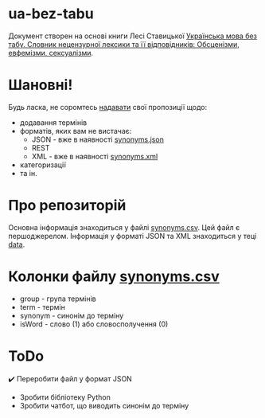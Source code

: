 # ua-bez-tabu
Документ створен на основі книги Лесі Ставицької [Українська мова без табу. Словник нецензурної лексики та її відповідників: Обсценізми, евфемізми, сексуалізми](https://uk.wikipedia.org/wiki/%D0%A3%D0%BA%D1%80%D0%B0%D1%97%D0%BD%D1%81%D1%8C%D0%BA%D0%B0_%D0%BC%D0%BE%D0%B2%D0%B0_%D0%B1%D0%B5%D0%B7_%D1%82%D0%B0%D0%B1%D1%83).

# Шановні!
Будь ласка, не соромтесь [надавати](https://github.com/MurzikVasilyevich/ua-bez-tabu/issues/new/choose) свої пропозиції щодо:
- додавання термінів
- форматів, яких вам не вистачає:
  - JSON - вже в наявності [synonyms.json](/data/synonyms.json)
  - REST
  - XML - вже в наявності [synonyms.xml](/data/synonyms.xml)
- категоризації
- та ін.

# Про репозиторій
Основна інформація знаходиться у файлі [synonyms.csv](./synonyms.csv). Цей файл є першоджерелом.
Інформація у форматі JSON та XML знаходиться у теці [data](./data/).

# Колонки файлу [synonyms.csv](./synonyms.csv)
- group - група термінів
- term - термін
- synonym - синонім до терміну
- isWord - слово (1) або словосполучення (0)


# ToDo
:heavy_check_mark: Переробити файл у формат JSON
- Зробити бібліотеку Python
- Зробити чатбот, що виводить синонім до терміну
